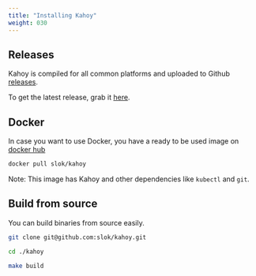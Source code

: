 ```yaml
---
title: "Installing Kahoy"
weight: 030
---
```


## Releases

Kahoy is compiled for all common platforms and uploaded to Github [releases].

To get the latest release, grab it [here][latest-release].

## Docker

In case you want to use Docker, you have a ready to be used image on [docker hub][docker-hub]

```bash
docker pull slok/kahoy
```

Note: This image has Kahoy and other dependencies like `kubectl` and `git`.

## Build from source

You can build binaries from source easily.

```bash
git clone git@github.com:slok/kahoy.git

cd ./kahoy

make build
```

[releases]: https://github.com/slok/kahoy/releases
[latest-release]: https://github.com/slok/kahoy/releases/latest
[docker-hub]: https://hub.docker.com/r/slok/kahoy
